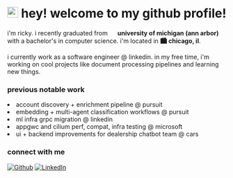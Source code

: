 <h1><img src="https://images.emojiterra.com/twitter/v13.1/512px/1f63a.png" width="25"/> hey! welcome to my github profile!</h1>


<p> i'm ricky. i recently graduated from <img src="https://brand.umich.edu/assets/brand/style-guide/logo-guidelines/Block_M-Hex.png" width="15"/> <b> university of michigan (ann arbor)</b> with a bachelor's in computer science. i'm located in <b>🏙️ chicago, il</b>.</p>
<p>i currently work as a software engineer @ linkedin. in my free time, i'm working on cool projects like document processing pipelines and learning new things.</p>

<h3>previous notable work</h3>
  <li>account discovery + enrichment pipeline @ pursuit</li>
  <li>embedding + multi-agent classification workflows @ pursuit</li>
  <li>ml infra grpc migration @ linkedin</li>
  <li>appgwc and cilium perf, compat, infra testing @ microsoft</li>
  <li>ui + backend improvements for dealership chatbot team @ cars</li>
  

<h3>connect with me</b></h3>

<p>
  <a href="https://github.com/rickysumho" target="_blank"><img alt="Github" src="https://img.shields.io/badge/GitHub-%2312100E.svg?&style=for-the-badge&logo=Github&logoColor=white" /></a> 
  <a href="https://www.linkedin.com/in/rickysumho/" target="_blank"><img alt="LinkedIn" src="https://img.shields.io/badge/linkedin-%230077B5.svg?&style=for-the-badge&logo=linkedin&logoColor=white" /></a>
</p>
